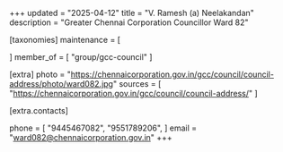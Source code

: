 +++
updated = "2025-04-12"
title = "V. Ramesh  (a) Neelakandan"
description = "Greater Chennai Corporation Councillor Ward 82"

[taxonomies]
maintenance = [

]
member_of = [
    "group/gcc-council"
]

[extra]
photo = "https://chennaicorporation.gov.in/gcc/council/council-address/photo/ward082.jpg"
sources = [
    "https://chennaicorporation.gov.in/gcc/council/council-address/"
]

[extra.contacts]

phone = [
    "9445467082",
    "9551789206",
    ]
email = "ward082@chennaicorporation.gov.in"
+++